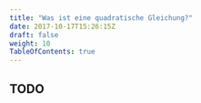 ```yaml
---
title: "Was ist eine quadratische Gleichung?"
date: 2017-10-17T15:26:15Z
draft: false
weight: 10
TableOfContents: true
---
```


## TODO